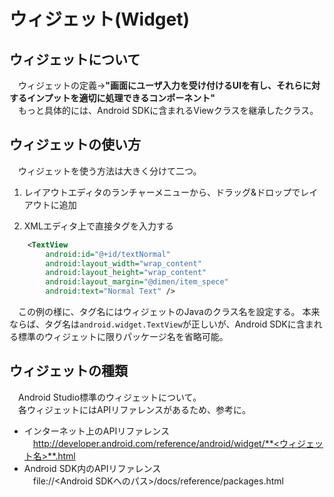 # ウィジェット(Widget)
## ウィジェットについて
　ウィジェットの定義→**"画面にユーザ入力を受け付けるUIを有し、それらに対するインプットを適切に処理できるコンポーネント"**  
　もっと具体的には、Android SDKに含まれるViewクラスを継承したクラス。

## ウィジェットの使い方
　ウィジェットを使う方法は大きく分けて二つ。    

1. レイアウトエディタのランチャーメニューから、ドラッグ&ドロップでレイアウトに追加    

2. XMLエディタ上で直接タグを入力する  
```xml
    <TextView
        android:id="@+id/textNormal"
        android:layout_width="wrap_content"
        android:layout_height="wrap_content"
        android:layout_margin="@dimen/item_spece"
        android:text="Normal Text" />
```
　この例の様に、タグ名にはウィジェットのJavaのクラス名を設定する。
本来ならば、タグ名は`android.widget.TextView`が正しいが、Android SDKに含まれる標準のウィジェットに限りパッケージ名を省略可能。

## ウィジェットの種類
　Android Studio標準のウィジェットについて。  
　各ウィジェットにはAPIリファレンスがあるため、参考に。    

- インターネット上のAPIリファレンス  
　http://developer.android.com/reference/android/widget/**<ウィジェット名>**.html  
- Android SDK内のAPIリファレンス  
　file://<Android SDKへのパス>/docs/reference/packages.html    

